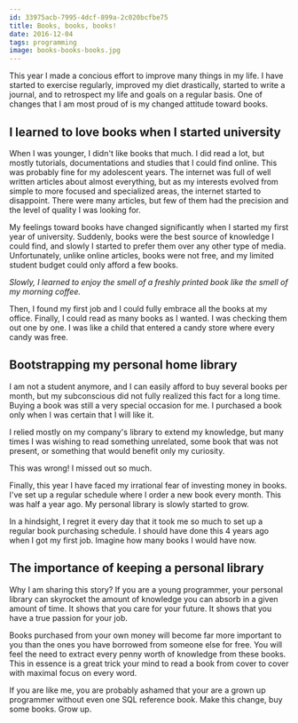 ```yaml
---
id: 33975acb-7995-4dcf-899a-2c020bcfbe75
title: Books, books, books!
date: 2016-12-04
tags: programming
image: books-books-books.jpg
---
```


This year I made a concious effort to improve many things in my life. I have
started to exercise regularly, improved my diet drastically, started to write a
journal, and to retrospect my life and goals on a regular basis. One of changes
that I am most proud of is my changed attitude toward books.

## I learned to love books when I started university

When I was younger, I didn't like books that much. I did read a lot, but
mostly tutorials, documentations and studies that I could find online. This was
probably fine for my adolescent years. The internet was full of well written
articles about almost everything, but as my interests evolved from simple to
more focused and specialized areas, the internet started to disappoint.
There were many articles, but few of them had the precision and the level of
quality I was looking for.

My feelings toward books have changed significantly when I started my first
year of university. Suddenly, books were the best source of knowledge I could
find, and slowly I started to prefer them over any other type of media.
Unfortunately, unlike online articles, books were not free, and my limited
student budget could only afford a few books.

_Slowly, I learned to enjoy the smell of a freshly printed book like the smell
of my morning coffee._

Then, I found my first job and I could fully embrace all the books at my office.
Finally, I could read as many books as I wanted. I was checking them out one
by one. I was like a child that entered a candy store where every candy was
free.

## Bootstrapping my personal home library

I am not a student anymore, and I can easily afford to buy several books per
month, but my subconscious did not fully realized this fact for a long
time. Buying a book was still a very special occasion for me. I purchased a book
only when I was certain that I will like it.

I relied mostly on my company's library to extend my knowledge, but many times I
was wishing to read something unrelated, some book that was not present, or
something that would benefit only my curiosity.

This was wrong! I missed out so much.

Finally, this year I have faced my irrational fear of investing money in books.
I've set up a regular schedule where I order a new book every month. This was
half a year ago. My personal library is slowly started to grow.

In a hindsight, I regret it every day that it took me so much to set up a
regular book purchasing schedule. I should have done this 4 years ago when I
got my first job. Imagine how many books I would have now.

## The importance of keeping a personal library

Why I am sharing this story? If you are a young programmer, your personal
library can skyrocket the amount of knowledge you can absorb in a given amount
of time. It shows that you care for your future. It shows that you have a true
passion for your job.

Books purchased from your own money will become far more important to you than
the ones you have borrowed from someone else for free. You will feel the need to
extract every penny worth of knowledge from these books. This in essence is a
great trick your mind to read a book from cover to cover with maximal
focus on every word.

If you are like me, you are probably ashamed that your are a grown up programmer
without even one SQL reference book. Make this change, buy some books. Grow up.
